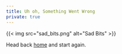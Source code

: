 ```yaml
---
title: Uh oh, Something Went Wrong
private: true
---
```


{{< img src="sad_bits.png" alt="Sad Bits" >}}

<div class="alert alert-error pull-left">
Head back <a href="/">home</a> and start again.
</div>
